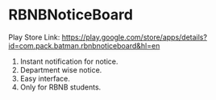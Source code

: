# RBNBNoticeBoard

Play Store Link: https://play.google.com/store/apps/details?id=com.pack.batman.rbnbnoticeboard&hl=en

1. Instant notification for notice.
2. Department wise notice.
3. Easy interface. 
4. Only for RBNB students.
